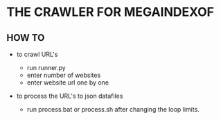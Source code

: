# THE CRAWLER FOR MEGAINDEXOF

## HOW TO

- to crawl URL's
    - run runner.py
    - enter number of websites
    - enter website url one by one

- to process the URL's to json datafiles
    - run process.bat or process.sh after changing the loop limits.